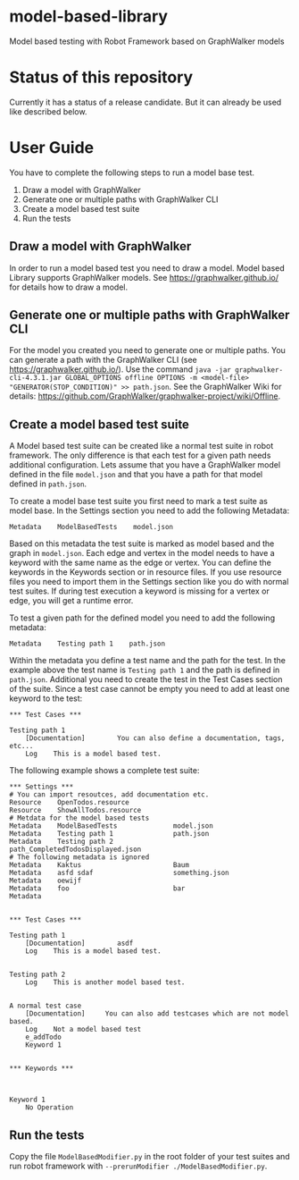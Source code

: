 # model-based-library
Model based testing with Robot Framework based on GraphWalker models

# Status of this repository

Currently it has a status of a release candidate. But it can already be used
like described below.

# User Guide

You have to complete the following steps to run a model base test.

1. Draw a model with GraphWalker
1. Generate one or multiple paths with GraphWalker CLI
1. Create a model based test suite
1. Run the tests

## Draw a model with GraphWalker

In order to run a model based test you need to draw a model. Model based Library supports GraphWalker models.
See https://graphwalker.github.io/ for details how to draw a model.

## Generate one or multiple paths with GraphWalker CLI

For the model you created you need to generate one or multiple paths. You can generate a path with the GraphWalker CLI (see https://graphwalker.github.io/). Use the command `java -jar graphwalker-cli-4.3.1.jar GLOBAL_OPTIONS offline OPTIONS -m <model-file> "GENERATOR(STOP_CONDITION)" >> path.json`. See the GraphWalker Wiki for details: https://github.com/GraphWalker/graphwalker-project/wiki/Offline.

## Create a model based test suite

A Model based test suite can be created like a normal test suite in robot framework. The only difference is that each test for a given path needs 
additional configuration. Lets assume that you have a GraphWalker model
defined in the file `model.json` and that you have a path for that model
defined in `path.json`.

To create a model base test suite you first need to mark a test suite as
model base. In the Settings section you need to add the following Metadata:

```
Metadata    ModelBasedTests    model.json
```

Based on this metadata the test suite is marked as model based and the
graph in `model.json`. Each edge and vertex in the model
needs to have a keyword with the same name as the edge or vertex. You 
can define the keywords in the Keywords section or in resource files.
If you use resource files you need to import them in the Settings section
like you do with normal test suites. If during test execution a keyword is
missing for a vertex or edge, you will get a runtime error.

To test a given path for the defined model you need to add the following
metadata:

```
Metadata    Testing path 1    path.json
```

Within the metadata you define a test name and the path for the test. In the example above the test name is `Testing path 1` and the path is defined in `path.json`. Additional you need to create the test in the Test Cases section of the suite. Since a test case cannot be empty you need to add at least one keyword to the test:

```
*** Test Cases ***

Testing path 1
    [Documentation]        You can also define a documentation, tags, etc...
    Log    This is a model based test.
```

The following example shows a complete test suite:

```
*** Settings ***
# You can import resoutces, add documentation etc.
Resource    OpenTodos.resource
Resource    ShowAllTodos.resource
# Metdata for the model based tests
Metadata    ModelBasedTests              model.json
Metadata    Testing path 1               path.json
Metadata    Testing path 2               path_CompletedTodosDisplayed.json
# The following metadata is ignored
Metadata    Kaktus                       Baum
Metadata    asfd sdaf                    something.json
Metadata    oewijf
Metadata    foo                          bar
Metadata


*** Test Cases ***

Testing path 1
    [Documentation]        asdf
    Log    This is a model based test.


Testing path 2
    Log    This is another model based test.


A normal test case
    [Documentation]     You can also add testcases which are not model based.
    Log    Not a model based test
    e_addTodo
    Keyword 1


*** Keywords ***



Keyword 1
    No Operation
```

## Run the tests

Copy the file `ModelBasedModifier.py` in the root folder of your test suites and run robot framework with `--prerunModifier ./ModelBasedModifier.py`.

